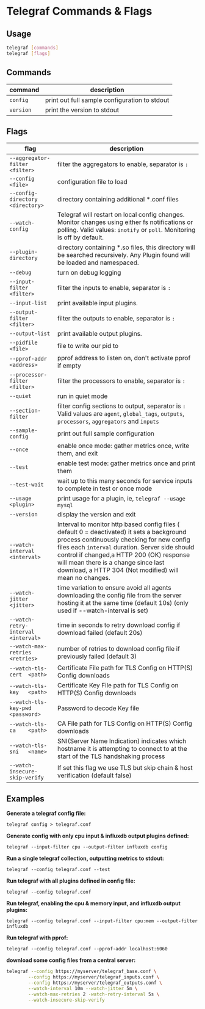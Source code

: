 # Telegraf Commands & Flags

## Usage

```bash
telegraf [commands]
telegraf [flags]
```

## Commands

|command|description|
|--------|-----------------------------------------------|
|`config` |print out full sample configuration to stdout|
|`version`|print the version to stdout|

## Flags

|flag|description|
|-------------------|------------|
|`--aggregator-filter <filter>`   |filter the aggregators to enable, separator is `:`|
|`--config <file>`                |configuration file to load|
|`--config-directory <directory>` |directory containing additional *.conf files|
|`--watch-config`                 |Telegraf will restart on local config changes.  Monitor changes using either fs notifications or polling.  Valid values: `inotify` or `poll`.  Monitoring is off by default.|
|`--plugin-directory`             |directory containing *.so files, this directory will be searched recursively. Any Plugin found will be loaded and namespaced.|
|`--debug`                        |turn on debug logging|
|`--input-filter <filter>`        |filter the inputs to enable, separator is `:`|
|`--input-list`                   |print available input plugins.|
|`--output-filter <filter>`       |filter the outputs to enable, separator is `:`|
|`--output-list`                  |print available output plugins.|
|`--pidfile <file>`               |file to write our pid to|
|`--pprof-addr <address>`         |pprof address to listen on, don't activate pprof if empty|
|`--processor-filter <filter>`    |filter the processors to enable, separator is `:`|
|`--quiet`                        |run in quiet mode|
|`--section-filter`               |filter config sections to output, separator is `:` Valid values are `agent`, `global_tags`, `outputs`, `processors`, `aggregators` and `inputs`|
|`--sample-config`                |print out full sample configuration|
|`--once`                         |enable once mode: gather metrics once, write them, and exit|
|`--test`                         |enable test mode: gather metrics once and print them|
|`--test-wait`                    |wait up to this many seconds for service inputs to complete in test or once mode|
|`--usage <plugin>`               |print usage for a plugin, ie, `telegraf --usage mysql`|
|`--version`                      |display the version and exit|
|`--watch-interval <interval>`    |Interval to monitor http based config files ( default 0 = deactivated) it sets a background process continuously checking for new config files each `interval` duration. Server side should control if changed,a HTTP 200 (OK) response will mean there is a change since last download, a HTTP 304 (Not modified) will mean no changes. |
|`--watch-jitter <jitter>`        |time variation to ensure avoid all agents downloading the config file from the server hosting it at the same time (default 10s) (only used if --watch-interval is set) |
|`--watch-retry-interval <interval>`| time in seconds to retry download config if download failed (default 20s) |
|`--watch-max-retries <retries>`  |number of retries to download config file if previously failed (default 3) |
|`--watch-tls-cert  <path>`       |Certificate File path for TLS Config on HTTP(S) Config downloads |
|`--watch-tls-key   <path>`       |Certificate Key File path for TLS Config on HTTP(S) Config downloads |
|`--watch-tls-key-pwd <password>` |Password to decode Key file |
|`--watch-tls-ca    <path>`       |CA File path for TLS Config on HTTP(S) Config downloads |
|`--watch-tls-sni   <name>`       |SNI(Server Name Indication) indicates which hostname it is attempting to connect to at the start of the TLS handshaking process |
|`--watch-insecure-skip-verify`   |If set this flag we use TLS but skip chain & host verification (default false) |

## Examples

**Generate a telegraf config file:**

`telegraf config > telegraf.conf`

**Generate config with only cpu input & influxdb output plugins defined:**

`telegraf --input-filter cpu --output-filter influxdb config`

**Run a single telegraf collection, outputting metrics to stdout:**

`telegraf --config telegraf.conf --test`

**Run telegraf with all plugins defined in config file:**
  
`telegraf --config telegraf.conf`

**Run telegraf, enabling the cpu & memory input, and influxdb output plugins:**

`telegraf --config telegraf.conf --input-filter cpu:mem --output-filter influxdb`

**Run telegraf with pprof:**

`telegraf --config telegraf.conf --pprof-addr localhost:6060`

**download some config files from a central server:**

```bash
telegraf --config https://myserver/telegraf_base.conf \
        --config https://myserver/telegraf_inputs.conf \
        --config https://myserver/telegraf_outputs.conf \
        --watch-interval 10m --watch-jitter 5m \
        --watch-max-retries 2 -watch-retry-interval 5s \
        --watch-insecure-skip-verify
```
